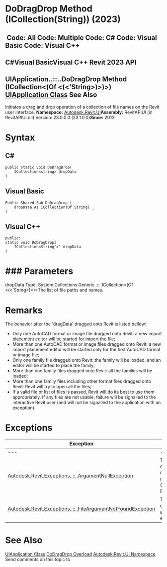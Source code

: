 # DoDragDrop Method (ICollection(String)) (2023)

﻿
 Code: All Code: Multiple Code: C# Code: Visual Basic Code: Visual C++   
---  
C#Visual BasicVisual C++
Revit 2023 API  
---  
UIApplication..::..DoDragDrop Method (ICollection<(Of <(<'String>)>)>)  
[UIApplication Class](51ca80e2-3e5f-7dd2-9d95-f210950c72ae.md "UIApplication Class") See Also  
---  
Initiates a drag and drop operation of a collection of file names on the Revit user interface.
**Namespace:** [Autodesk.Revit.UI](e86fd90a-8957-02a6-da7f-ced248966e3e.md "Autodesk.Revit.UI Namespace")**Assembly:** RevitAPIUI (in RevitAPIUI.dll) Version: 23.0.0.0 (23.1.0.0)**Since:** 2013 
# Syntax
C#  
---  
```text
public static void DoDragDrop(
	ICollection<string> dropData
)
```
  
Visual Basic  
---  
```text
Public Shared Sub DoDragDrop ( _
	dropData As ICollection(Of String) _
)
```
  
Visual C++  
---  
```text
public:
static void DoDragDrop(
	ICollection<String^>^ dropData
)
```
  
# ### Parameters
dropData
    Type: System.Collections.Generic..::..ICollection<(Of <(<'String>)>)>The list of file paths and names.
# Remarks
The behavior after the 'dragData' dragged onto Revit is listed bellow: 
  * Only one AutoCAD format or image file dragged onto Revit: a new import placement editor will be started for import the file; 
  * More than one AutoCAD format or image files dragged onto Revit: a new import placement editor will be started only for the first AutoCAD format or image file; 
  * Only one family file dragged onto Revit: the family will be loaded, and an editor will be started to place the family;
  * More than one family files dragged onto Revit: all the families will be loaded;
  * More than one family files including other format files dragged onto Revit: Revit will try to open all the files;
  * If a valid file or list of files is passed, Revit will do its best to use them appropriately. If any files are not usable, failure will be signalled to the interactive Revit user (and will not be signalled to the application with an exception).

# Exceptions
| Exception | Condition |
| --- | --- |
| --- | --- |
| [Autodesk.Revit.Exceptions..::..ArgumentNullException](631e1424-60f4-929b-4e52-dda9dcd26316.md "ArgumentNullException Class") | Thrown when dropData is nullNothingnullptra null reference (Nothing in Visual Basic). |
| [Autodesk.Revit.Exceptions..::..FileArgumentNotFoundException](ca9ccaa9-ed08-d40d-31a7-1af3ad2dcb84.md "FileArgumentNotFoundException Class") | Thrown when dropData contains a file that doens't exist. |

# See Also
[UIApplication Class](51ca80e2-3e5f-7dd2-9d95-f210950c72ae.md "UIApplication Class")
[DoDragDrop Overload](f4561775-33b7-8643-b792-5cc234f7240f.md "DoDragDrop Method")
[Autodesk.Revit.UI Namespace](e86fd90a-8957-02a6-da7f-ced248966e3e.md "Autodesk.Revit.UI Namespace")
Send comments on this topic to 